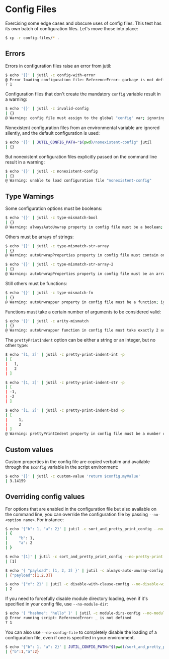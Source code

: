 # Config Files

Exercising some edge cases and obscure uses of config files. This test has its own batch of configuration files. Let's move those into place:

```sh
$ cp -r config-files/* .
```

## Errors

Errors in configuration files raise an error from jutil:

```sh
$ echo '{}' | jutil -c config-with-error
@ Error loading configuration file: ReferenceError: garbage is not defined
? 1
```

Configuration files that don't create the mandatory `config` variable result in a warning:

```sh
$ echo '{}' | jutil -c invalid-config
| {}
@ Warning: config file must assign to the global "config" var; ignoring the file
```

Nonexistent configuration files from an environmental variable are ignored silently, and the default configuration is used:

```sh
$ echo '{}' | JUTIL_CONFIG_PATH="$(pwd)/nonexistent-config" jutil
| {}
```

But nonexistent configuration files explicitly passed on the command line result in a warning:

```sh
$ echo '{}' | jutil -c nonexistent-config
| {}
@ Warning: unable to load configuration file "nonexistent-config"
```

## Type Warnings

Some configuration options must be booleans:

```sh
$ echo '{}' | jutil -c type-mismatch-bool
| {}
@ Warning: alwaysAutoUnwrap property in config file must be a boolean; ignoring the setting
```

Others must be arrays of strings:

```sh
$ echo '{}' | jutil -c type-mismatch-str-array
| {}
@ Warning: autoUnwrapProperties property in config file must contain only string elements; ignoring the setting

$ echo '{}' | jutil -c type-mismatch-str-array-2
| {}
@ Warning: autoUnwrapProperties property in config file must be an array; ignoring the setting
```

Still others must be functions:

```sh
$ echo '{}' | jutil -c type-mismatch-fn
| {}
@ Warning: autoUnwrapper property in config file must be a function; ignoring the setting
```

Functions must take a certain number of arguments to be considered valid:

```sh
$ echo '{}' | jutil -c arity-mismatch
| {}
@ Warning: autoUnwrapper function in config file must take exactly 2 arguments; ignoring the setting
```

The `prettyPrintIndent` option can be either a string or an integer, but no other type:

```sh
$ echo '[1, 2]' | jutil -c pretty-print-indent-int -p
| [
|   1,
|   2
| ]

$ echo '[1, 2]' | jutil -c pretty-print-indent-str -p
| [
| -1,
| -2
| ]

$ echo '[1, 2]' | jutil -c pretty-print-indent-bad -p
| [
|     1,
|     2
| ]
@ Warning: prettyPrintIndent property in config file must be a number or string; ignoring the setting
```

## Custom values

Custom properties in the config file are copied verbatim and available through the `$config` variable in the script environment:

```sh
$ echo '{}' | jutil -c custom-value 'return $config.myValue'
| 3.14159
```

## Overriding config values

For options that are enabled in the configuration file but also available on the command line, you can override the configuration file by passing `--no-<option name>`. For instance:

```sh
$ echo '{"b": 1, "a": 2}' | jutil -c sort_and_pretty_print_config --no-sort-keys
| {
|     "b": 1,
|     "a": 2
| }

$ echo '[1]' | jutil -c sort_and_pretty_print_config --no-pretty-print
| [1]

$ echo '{ "payload": [1, 2, 3] }' | jutil -c always-auto-unwrap-config --no-auto-unwrap
| {"payload":[1,2,3]}

$ echo '{"x": 2}' | jutil -c disable-with-clause-config --no-disable-with 'return x'
| 2
```

If you need to forcefully disable module directory loading, even if it's specified in your config file, use `--no-module-dir`:

```sh
$ echo '{ "hashme": "hello" }' | jutil -c module-dirs-config --no-module-dir 'return _($md5(hashme))'
@ Error running script: ReferenceError: _ is not defined
? 1
```

You can also use `--no-config-file` to completely disable the loading of a configuration file, even if one is specified in your environment.

```sh
$ echo '{"b": 1, "a": 2}' | JUTIL_CONFIG_PATH="$(pwd)/sort_and_pretty_print_config" jutil --no-config-file
| {"b":1,"a":2}
```